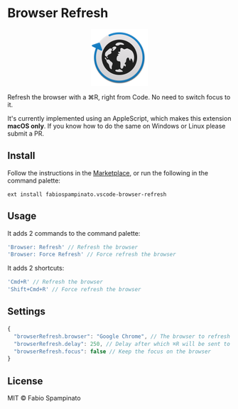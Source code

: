 # Browser Refresh

<p align="center">
  <img src="https://raw.githubusercontent.com/fabiospampinato/vscode-browser-refresh/master/resources/logo.png" width="128" alt="Logo">
</p>

Refresh the browser with a ⌘R, right from Code. No need to switch focus to it.

It's currently implemented using an AppleScript, which makes this extension **macOS only**. If you know how to do the same on Windows or Linux please submit a PR.

## Install

Follow the instructions in the [Marketplace](https://marketplace.visualstudio.com/items?itemName=fabiospampinato.vscode-browser-refresh), or run the following in the command palette:

```shell
ext install fabiospampinato.vscode-browser-refresh
```

## Usage

It adds 2 commands to the command palette:

```js
'Browser: Refresh' // Refresh the browser
'Browser: Force Refresh' // Force refresh the browser
```

It adds 2 shortcuts:

```js
'Cmd+R' // Refresh the browser
'Shift+Cmd+R' // Force refresh the browser
```

## Settings

```js
{
  "browserRefresh.browser": "Google Chrome", // The browser to refresh
  "browserRefresh.delay": 250, // Delay after which ⌘R will be sent to the browser, in milliseconds
  "browserRefresh.focus": false // Keep the focus on the browser
}
```

## License

MIT © Fabio Spampinato

